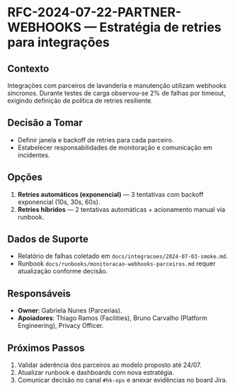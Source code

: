 # RFC-2024-07-22-PARTNER-WEBHOOKS — Estratégia de retries para integrações

## Contexto
Integrações com parceiros de lavanderia e manutenção utilizam webhooks síncronos. Durante testes de carga observou-se 2% de falhas por timeout, exigindo definição de política de retries resiliente.

## Decisão a Tomar
- Definir janela e backoff de retries para cada parceiro.
- Estabelecer responsabilidades de monitoração e comunicação em incidentes.

## Opções
1. **Retries automáticos (exponencial)** — 3 tentativas com backoff exponencial (10s, 30s, 60s).
2. **Retries híbridos** — 2 tentativas automáticas + acionamento manual via runbook.

## Dados de Suporte
- Relatório de falhas coletado em `docs/integracoes/2024-07-03-smoke.md`.
- Runbook `docs/runbooks/monitoracao-webhooks-parceiros.md` requer atualização conforme decisão.

## Responsáveis
- **Owner**: Gabriela Nunes (Parcerias).
- **Apoiadores**: Thiago Ramos (Facilities), Bruno Carvalho (Platform Engineering), Privacy Officer.

## Próximos Passos
1. Validar aderência dos parceiros ao modelo proposto até 24/07.
2. Atualizar runbook e dashboards com nova estratégia.
3. Comunicar decisão no canal `#hk-ops` e anexar evidências no board Jira.
